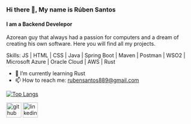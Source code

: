 ### Hi there 👋, My name is Rúben Santos
#### I am a Backend Develepor
Azorean guy that always had a passion for computers and a
dream of creating his own software. Here you will find all my projects.

Skills: JS | HTML | CSS | Java | Spring Boot | Maven | Postman | WSO2 | Microsoft Azure | Oracle Cloud | AWS | Rust

- 🌱 I’m currently learning Rust
- 📫 How to reach me: rubensantos889@gmail.com 

[![Top Langs](https://github-readme-stats.vercel.app/api/top-langs/?username=rubensantos12)](https://github.com/anuraghazra/github-readme-stats)

[<img src='https://cdn.jsdelivr.net/npm/simple-icons@3.0.1/icons/github.svg' alt='github' height='40'>](https://github.com/rubensantos12)  [<img src='https://cdn.jsdelivr.net/npm/simple-icons@3.0.1/icons/linkedin.svg' alt='linkedin' height='40'>](https://www.linkedin.com/in/rubensantos-dev/)  
